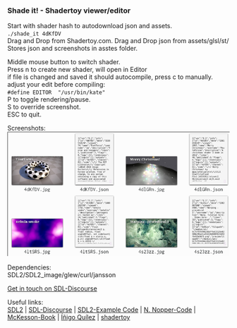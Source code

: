 ### Shade it! - Shadertoy viewer/editor

Start with shader hash to autodownload json and assets.  
`./shade_it 4dKfDV`  
Drag and Drop from Shadertoy.com.
Drag and Drop json from assets/glsl/st/  
Stores json and screenshots in asstes folder.  

Middle mouse button to switch shader.  
Press n to create new shader, will open in Editor  
if file is changed and saved it should autocompile, press c to manually.  
adjust your edit before compiling:  
`#define EDITOR	 "/usr/bin/kate"`  
P to toggle rendering/pause.  
S to override screenshot.  
ESC to quit.  

Screenshots:  
![Screenshot](shots/shot_1.png)  

Dependencies:  
SDL2/SDL2_image/glew/curl/jansson  

[Get in touch on SDL-Discourse](https://discourse.libsdl.org/u/Acry/summary)

Useful links:  
[SDL2](https://www.libsdl.org/) | [SDL-Discourse](https://discourse.libsdl.org) | [SDL2-Example Code](https://gist.github.com/Acry/baa861b8e370c6eddbb18519c487d9d8) | [N. Nopper-Code](https://github.com/McNopper/OpenGL) | [McKesson-Book](https://paroj.github.io/gltut/) | [Íñigo Quílez](http://www.iquilezles.org/prods/index.htm)  |  [shadertoy](https://www.shadertoy.com/)